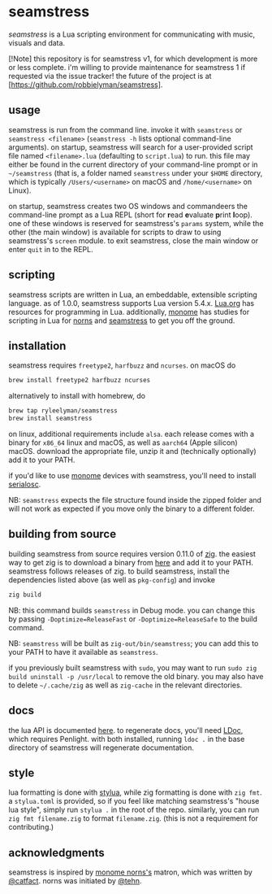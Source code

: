 # seamstress

*seamstress* is a Lua scripting environment
for communicating with music, visuals and data.

[!Note]
this repository is for seamstress v1, for which development is more or less complete.
i'm willing to provide maintenance for seamstress 1 if requested via the issue tracker!
the future of the project is at [https://github.com/robbielyman/seamstress].

## usage

seamstress is run from the command line. 
invoke it with `seamstress` or `seamstress <filename>`
(`seamstress -h` lists optional command-line arguments).
on startup, seamstress will search for a user-provided script file 
named `<filename>.lua` (defaulting to `script.lua`) to run.
this file may either be found in the current directory of your command-line prompt
or in `~/seamstress` (that is, a folder named `seamstress` under your `$HOME` directory,
which is typically `/Users/<username>` on macOS and `/home/<username>` on Linux).

on startup, seamstress creates two OS windows
and commandeers the command-line prompt as a Lua
REPL (short for **r**ead **e**valuate **p**rint **l**oop).
one of these windows is reserved for seamstress's `params` system,
while the other (the main window)
is available for scripts to draw to using seamstress's `screen` module.
to exit seamstress, close the main window or enter `quit` in to the REPL.

## scripting 

seamstress scripts are written in Lua,
an embeddable, extensible scripting language.
as of 1.0.0, seamstress supports Lua version 5.4.x.
[Lua.org](https://www.lua.org) has resources for programming in Lua.
additionally, [monome](https://monome.org) has studies for scripting in Lua for
[norns](https://monome.org/docs/norns/studies/) and [seamstress](https://monome.org/docs/grid/studies/seamstress/) to get you off the ground.

## installation

seamstress requires `freetype2`, `harfbuzz` and `ncurses`. on macOS do

```bash
brew install freetype2 harfbuzz ncurses
```

alternatively to install with homebrew, do
```bash
brew tap ryleelyman/seamstress
brew install seamstress
```

on linux, additional requirements include `alsa`.
each release comes with a binary for `x86_64` linux and macOS,
as well as `aarch64` (Apple silicon) macOS.
download the appropriate file, unzip it and 
(technically optionally) add it to your PATH.

if you'd like to use [monome](https://monome.org) devices with seamstress,
you'll need to install [serialosc](https://github.com/monome/serialosc).

NB: `seamstress` expects the file structure found inside the zipped folder
and will not work as expected if you move only the binary to a different folder.

## building from source


building seamstress from source requires version 0.11.0 of [zig](https://github.com/ziglang/zig).
the easiest way to get zig is to download a binary from [here](https://ziglang.org/download/) and add it to your PATH.
seamstress follows releases of zig.
to build seamstress, install the dependencies listed above (as well as `pkg-config`) and invoke

```bash
zig build
```

NB: this command builds `seamstress` in Debug mode.
you can change this 
by passing `-Doptimize=ReleaseFast` or `-Doptimize=ReleaseSafe` to the build command.

NB: `seamstress` will be built as `zig-out/bin/seamstress`; you can add this to your PATH to have it available as `seamstress`.

if you previously built seamstress with `sudo`, you may want to run `sudo zig build uninstall -p /usr/local` to remove the old binary.
you may also have to delete `~/.cache/zig` as well as `zig-cache` in the relevant directories.

## docs

the lua API is documented [here](https://ryleealanza.org/docs/index.html).
to regenerate docs, you'll need [LDoc](https://github.com/lunarmodules/ldoc),
which requires Penlight.
with both installed, running `ldoc .` in the base directory of seamstress will
regenerate documentation.

## style

lua formatting is done with [stylua](https://github.com/JohnnyMorganz/StyLua),
while zig formatting is done with `zig fmt`.
a `stylua.toml` is provided, so if you feel like matching seamstress's "house lua style",
simply run `stylua .` in the root of the repo.
similarly, you can run `zig fmt filename.zig` to format `filename.zig`.
(this is not a requirement for contributing.)

## acknowledgments

seamstress is inspired by [monome norns's](https://github.com/monome/norns) matron,
which was written by [@catfact](https://github.com/catfact).
norns was initiated by [@tehn](https://github.com/tehn).
